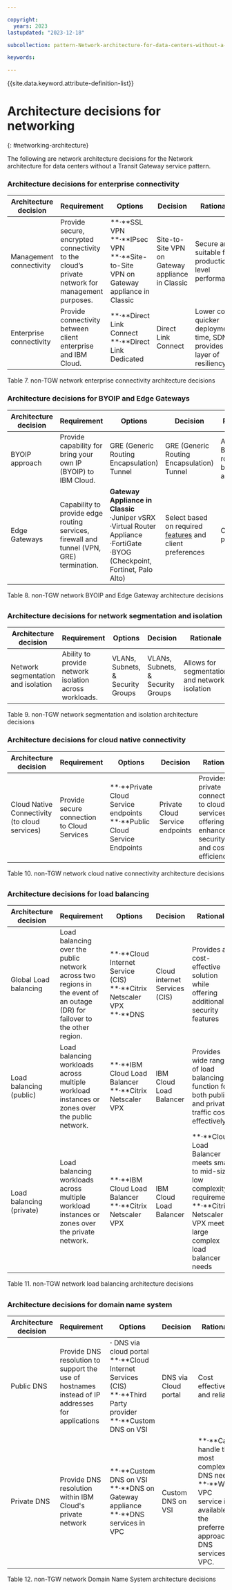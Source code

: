 ```yaml
---

copyright:
  years: 2023
lastupdated: "2023-12-18"

subcollection: pattern-Network-architecture-for-data-centers-without-a-Transit-Gateway-service

keywords:

---
```


{{site.data.keyword.attribute-definition-list}}

# Architecture decisions for networking
{: #networking-architecture}

The following are network architecture decisions for the Network architecture for data centers without a Transit Gateway service pattern.

###

### Architecture decisions for enterprise connectivity

| **Architecture decision** | **Requirement**                                                                                | **Options**                                                                                   | **Decision**                                     | **Rationale**                                                         |
|---------------------------|------------------------------------------------------------------------------------------------|-----------------------------------------------------------------------------------------------|--------------------------------------------------|-----------------------------------------------------------------------|
| Management connectivity   | Provide secure, encrypted connectivity to the cloud’s private network for management purposes. | \*\*·\*\*SSL VPN \*\*·\*\*IPsec VPN \*\*·\*\*Site-to-Site VPN on Gateway appliance in Classic | Site-to-Site VPN on Gateway appliance in Classic | Secure and suitable for production-level performance                  |
| Enterprise connectivity   | Provide connectivity between client enterprise and IBM Cloud.                                  | \*\*·\*\*Direct Link Connect \*\*·\*\*Direct Link Dedicated                                   | Direct Link Connect                              | Lower cost, quicker deployment time, SDN provides layer of resiliency |

Table 7. non-TGW network enterprise connectivity architecture decisions

###

### Architecture decisions for BYOIP and Edge Gateways

| **Architecture decision** | **Requirement**                                                                          | **Options**                                                                                                                 | **Decision**                                                                                                               | **Rationale**                        |
|---------------------------|------------------------------------------------------------------------------------------|-----------------------------------------------------------------------------------------------------------------------------|----------------------------------------------------------------------------------------------------------------------------|--------------------------------------|
| BYOIP approach            | Provide capability for bring your own IP (BYOIP) to IBM Cloud.                           | GRE (Generic Routing Encapsulation) Tunnel                                                                                  | GRE (Generic Routing Encapsulation) Tunnel                                                                                 | Allows BYOIP routes to be advertised |
| Edge Gateways             | Capability to provide edge routing services, firewall and tunnel (VPN, GRE) termination. | **Gateway Appliance in Classic** ·Juniper vSRX ·Virtual Router Appliance ·FortiGate ·BYOG (Checkpoint, Fortinet, Palo Alto) | Select based on required [features](https://cloud.ibm.com/docs/vsrx?topic=vsrx-exploring-firewalls) and client preferences | Client preference                    |

Table 8. non-TGW network BYOIP and Edge Gateway architecture decisions

##

### Architecture decisions for network segmentation and isolation

| **Architecture decision**          | **Requirement**                                        | **Options**                       | **Decision**                      | **Rationale**                                 |
|------------------------------------|--------------------------------------------------------|-----------------------------------|-----------------------------------|-----------------------------------------------|
| Network segmentation and isolation | Ability to provide network isolation across workloads. | VLANs, Subnets, & Security Groups | VLANs, Subnets, & Security Groups | Allows for segmentation and network isolation |

Table 9. non-TGW network segmentation and isolation architecture decisions

###

### Architecture decisions for cloud native connectivity

| **Architecture decision**                     | **Requirement**                             | **Options**                                                                      | **Decision**                    | **Rationale**                                                                                  |
|-----------------------------------------------|---------------------------------------------|----------------------------------------------------------------------------------|---------------------------------|------------------------------------------------------------------------------------------------|
| Cloud Native Connectivity (to cloud services) | Provide secure connection to Cloud Services | \*\*·\*\*Private Cloud Service endpoints \*\*·\*\*Public Cloud Service Endpoints | Private Cloud Service endpoints | Provides private connectivity to cloud services offering enhanced security and cost efficiency |

Table 10. non-TGW network cloud native connectivity architecture decisions

##

### Architecture decisions for load balancing

| **Architecture decision** | **Requirement**                                                                                                            | **Options**                                                                      | **Decision**                  | **Rationale**                                                                                                                                           |
|---------------------------|----------------------------------------------------------------------------------------------------------------------------|----------------------------------------------------------------------------------|-------------------------------|---------------------------------------------------------------------------------------------------------------------------------------------------------|
| Global Load balancing     | Load balancing over the public network across two regions in the event of an outage (DR) for failover to the other region. | \*\*·\*\*Cloud Internet Service (CIS) \*\*·\*\*Citrix Netscaler VPX \*\*·\*\*DNS | Cloud internet Services (CIS) | Provides a cost-effective solution while offering additional security features                                                                          |
| Load balancing (public)   | Load balancing workloads across multiple workload instances or zones over the public network.                              | \*\*·\*\*IBM Cloud Load Balancer \*\*·\*\*Citrix Netscaler VPX                   | IBM Cloud Load Balancer       | Provides wide range of load balancing function for both public and private traffic cost effectively                                                     |
| Load balancing (private)  | Load balancing workloads across multiple workload instances or zones over the private network.                             | \*\*·\*\*IBM Cloud Load Balancer \*\*·\*\*Citrix Netscaler VPX                   | IBM Cloud Load Balancer       | \*\*·\*\*Cloud Load Balancer meets small to mid-size, low complexity requirement. \*\*·\*\*Citrix Netscaler VPX meets large complex load balancer needs |

Table 11. non-TGW network load balancing architecture decisions

##

### Architecture decisions for domain name system

| **Architecture decision** | **Requirement**                                                                                 | **Options**                                                                                                                | **Decision**         | **Rationale**                                                                                                                         |
|---------------------------|-------------------------------------------------------------------------------------------------|----------------------------------------------------------------------------------------------------------------------------|----------------------|---------------------------------------------------------------------------------------------------------------------------------------|
| Public DNS                | Provide DNS resolution to support the use of hostnames instead of IP addresses for applications | **·** DNS via cloud portal \*\*·\*\*Cloud Internet Services (CIS) \*\*·\*\*Third Party provider \*\*·\*\*Custom DNS on VSI | DNS via Cloud portal | Cost effective and reliable                                                                                                           |
| Private DNS               | Provide DNS resolution within IBM Cloud's private network                                       | \*\*·\*\*Custom DNS on VSI \*\*·\*\*DNS on Gateway appliance \*\*·\*\*DNS services in VPC                                  | Custom DNS on VSI    | \*\*·\*\*Can handle the most complex DNS needs \*\*·\*\*When VPC service is available, the preferred approach is DNS services in VPC. |

Table 12. non-TGW network Domain Name System architecture decisions
